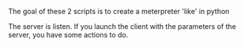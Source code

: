 The goal of these 2 scripts is to create a meterpreter 'like' in python 

The server is listen.
If you launch the client with the parameters of the server, you have some actions to do. 
